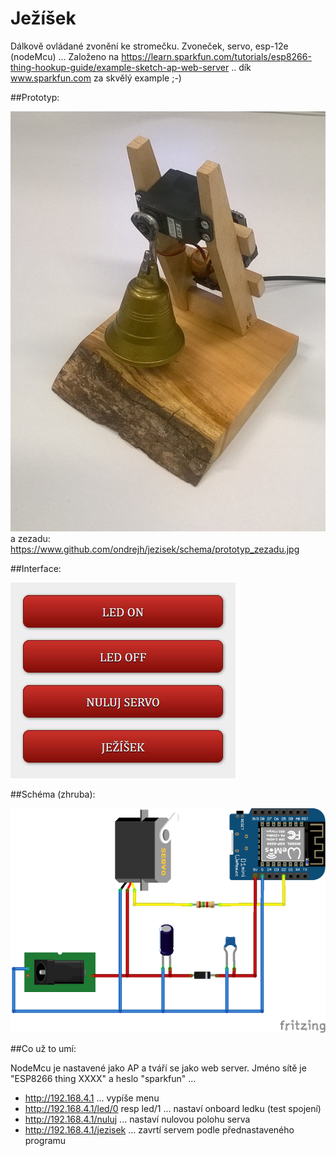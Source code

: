 # Ježíšek

Dálkově ovládané zvonění ke stromečku. Zvoneček, servo, esp-12e (nodeMcu) ...
Založeno na https://learn.sparkfun.com/tutorials/esp8266-thing-hookup-guide/example-sketch-ap-web-server .. dík www.sparkfun.com za skvělý example ;-)

##Prototyp:

![Prototyp zepredu](/schema/prototyp_zepredu.jpg)
a zezadu: https://www.github.com/ondrejh/jezisek/schema/prototyp_zezadu.jpg

##Interface:

![Vzhled webového rozhraní](/schema/interface.jpg)

##Schéma (zhruba):

![Schéma](/schema/schema.png)

##Co už to umí:

NodeMcu je nastavené jako AP a tváří se jako web server.
Jméno sítě je "ESP8266 thing XXXX" a heslo "sparkfun" ...

* http://192.168.4.1 ... vypíše menu
* http://192.168.4.1/led/0 resp led/1 ... nastaví onboard ledku (test spojení)
* http://192.168.4.1/nuluj ... nastaví nulovou polohu serva
* http://192.168.4.1/jezisek ... zavrtí servem podle přednastaveného programu
